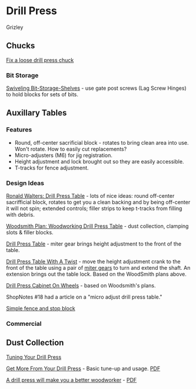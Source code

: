 # Drill Press

Grizley

## Chucks

[Fix a loose drill press chuck](https://www.finewoodworking.com/2011/12/08/fix-a-loose-drill-press-chuck)

### Bit Storage

[Swiveling Bit-Storage-Shelves](https://www.finewoodworking.com/2011/10/21/swiveling-bit-storage-shelves) - use gate post screws (Lag Screw Hinges) to hold blocks for sets of bits.

## Auxillary Tables

### Features

* Round, off-center sacrificial block - rotates to bring clean area into use. Won't rotate. How to easily cut replacements?
* Micro-adjusters (M6) for jig registration.
* Height adjustment and lock brought out so they are easily accessible.
* T-tracks for fence adjustment.

### Design Ideas

[Ronald Walters: Drill Press Table](https://woodgears.ca/reader/walters/drillpress_table.html) - lots of nice ideas: round off-center sacrifficial block, rotates to get you a clean backing and by being off-center it will not spin; extended controls; filler strips to keep t-tracks from filling with debris.

[Woodsmith Plan: Woodworking Drill Press Table](https://www.woodsmithplans.com/plan/woodworking-drill-press-table/) - dust collection, clamping slots & filler blocks.

[Drill Press Table](https://www.woodsmithplans.com/plan/drill-press-table/) - miter gear brings height adjustment to the front of the table.

[Drill Press Table With A Twist]() - move the height adjustment crank to the front of the table using a pair of [miter gears](https://www.amazon.com/gp/product/B004NYAFLS) to turn and extend the shaft. An extension brings out the table lock. Based on the WoodSmith plans above.

[Drill Press Cabinet On Wheels](https://www.lumberjocks.com/projects/126873) - based on Woodsmith's plans.

ShopNotes #18 had a article on a "micro adjust drill press table."

[Simple fence and stop block](http://www.woodsmithtips.com/2015/12/17/a-better-drill-press-table/)

### Commercial

## Dust Collection

[Tuning Your Drill Press](https://www.finewoodworking.com/membership/pdf/22573/011094060.pdf)

[Get More From Your Drill Press](https://www.finewoodworking.com/2006/01/01/get-more-from-your-drill-press) - Basic tune-up and usage. [PDF](https://www.finewoodworking.com/membership/pdf/23415/011182060.pdf)

[A drill press will make you a better woodworker](https://www.finewoodworking.com/2010/10/28/a-drill-press-will-make-you-a-better-woodworker) - [PDF](https://www.finewoodworking.com/membership/pdf/9866/011216022.pdf)

